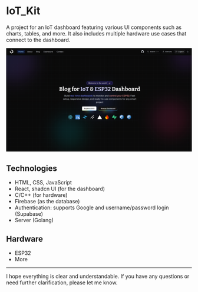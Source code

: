 # IoT_Kit

A project for an IoT dashboard featuring various UI components such as charts, tables, and more. It also includes multiple hardware use cases that connect to the dashboard.

![Home Page Website](./assets/2025-08-02_06-11.png)

## Technologies

- HTML, CSS, JavaScript
- React, shadcn UI (for the dashboard)
- C/C++ (for hardware)
- Firebase (as the database)
- Authentication: supports Google and username/password login (Supabase)
- Server (Golang)

## Hardware

- ESP32
- More

---

I hope everything is clear and understandable. If you have any questions or need further clarification, please let me know.
